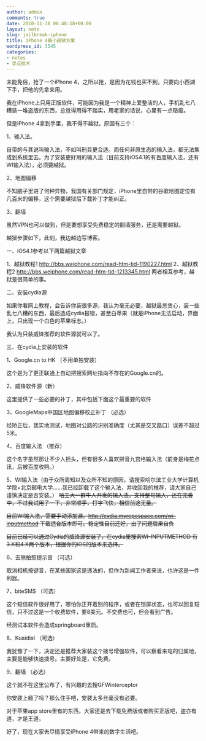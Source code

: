 ```yaml
---
author: admin
comments: true
date: 2010-11-10 06:48:18+00:00
layout: note
slug: jailbreak-iphone
title: iPhone 4最小越狱方案
wordpress_id: 3545
categories:
- notes
- 学点技术
---
```


未能免俗，抢了一个iPhone 4，之所以抢，是因为花钱也买不到，只要向小西湖下手，把他的先拿来用。

我在iPhone上只用正版软件，可能因为我是一个精神上爱整洁的人，手机乱七八糟装一堆盗版的东西，总觉得用得不踏实，用老家的话说，心里有一点硌瘿。

但是iPhone 4拿到手里，我不得不越狱。原因有三个：

1、输入法。

自带的与其说叫输入法，不如叫刑具更合适。而任何非原生态的输入法，都无法集成到系统里去。为了安装更好用的输入法（目前支持iOS4.1的有百度输入法，还有WI输入法），必须要越狱。

2、地图偏移

不知脑子里进了何种异物，我国有关部门规定，iPhone里自带的谷歌地图定位有几百米的偏移，这个需要越狱后下载补丁才能纠正。

3、翻墙

虽然VPN也可以做到，但是要想享受免费稳定的翻墙服务，还是需要越狱。

越狱步骤如下，此刻，我边越边写博客。

一、iOS4.1参考以下两篇越狱文章

1、越狱教程1 http://bbs.weiphone.com/read-htm-tid-1190227.html
2、越狱教程2 http://bbs.weiphone.com/read-htm-tid-1213345.html
两者相互参考，越狱是很简单的事。

二、安装cydia源

如果你看网上教程，会告诉你装很多源，我认为毫无必要，越狱最忌贪心，装一些乱七八糟的东西，最后造成cydia报错，甚至白苹果（就是iPhone无法启动，界面上，只出现一个白色的苹果标志。）

我认为只装威锋推荐的软件源就可以了。

三、在cydia上安装的软件

1、Google.cn to HK （不用单独安装）

这个是为了更正联通上自动把搜索网址指向不存在的Google.cn的。

2、威锋软件源（新）

这里提供了一些必要的补丁，其中包括下面这个最重要的软件

3、GoogleMaps中国区地图偏移校正补丁 （必选）

经矫正后，我实地测试，地图对公路的识别准确度（尤其是交叉路口）误差不超过5米。

4、百度输入法 （推荐）

这个名字虽然那让不少人摇头，但有很多人喜欢拼音九宫格输入法（前身是梅花点讯，后被百度收购。）

5、WI输入法（由于众所周知以及众所不知的原因，请搜索哈尔滨工业大学计算机学院+北京邮电大学……我已经卸载了这个输入法，并收回我的推荐，请大家自己谨慎决定是否安装。）
<del>
哈工大一群牛人开发的输入法，支持整句输入，还在完善中，不过我试用了一下，非常顺手，打字飞快，相信前途无量。</del>

<del>目前WI输入法，需要手动添加源。http://cydia.myrepospace.com/wi-inputmethod 下载适合版本即可。稳定性目前还好，出了问题后果自负</del>

<del>目前已经可以通过Cydia的威锋源安装了，在cydia里搜索WI-INPUTMETHOD 有3.X和4.X两个版本，根据你的iOS的版本来选择。</del>

6、去除拍照提示音 （可选）

取消相机按键音，在某些国家这是违法的，但作为新闻工作者来说，也许这是一件利器。

7、biteSMS （可选）

这个短信软件很好用了，哪怕你正开着别的程序，或者在锁屏状态，也可以回复短信，只不过这是一个收费软件，要8美元。不交费也可，但会看到广告。

经测试本软件会造成springboard重启。

8、Kuaidial （可选）

我犹豫了一下，决定还是推荐大家装这个拨号增强软件，可以察看来电的归属地，主要是能够快速拨号。主要好处是，它免费。

9、翻墙 （必选）

这个就不在这里公布了，有兴趣的去搜GFWinterceptor

你安装上瘾了吗？那么住手吧，安装太多丝毫没有必要。

对于苹果app store里有的东西，大家还是去下载免费版或者购买正版吧，盗亦有道，才是王道。

好了，现在大家去尽情享受iPhone 4带来的数字生活吧。


